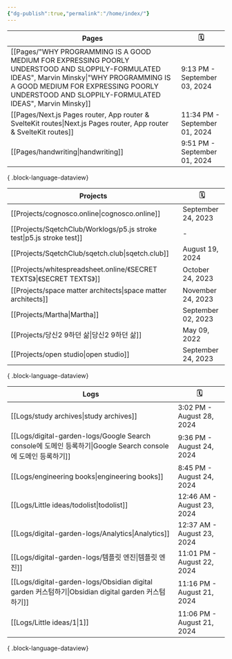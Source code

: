 ```yaml
---
{"dg-publish":true,"permalink":"/home/index/"}
---
```


| Pages                                                                                                                                                                                                                                           | 🗓️                           |
| ----------------------------------------------------------------------------------------------------------------------------------------------------------------------------------------------------------------------------------------------- | ----------------------------- |
| [[Pages/"WHY PROGRAMMING IS A GOOD MEDIUM FOR EXPRESSING POORLY UNDERSTOOD AND SLOPPILY-FORMULATED IDEAS", Marvin Minsky\|"WHY PROGRAMMING IS A GOOD MEDIUM FOR EXPRESSING POORLY UNDERSTOOD AND SLOPPILY-FORMULATED IDEAS", Marvin Minsky]] | 9:13 PM - September 03, 2024  |
| [[Pages/Next.js Pages router, App router & SvelteKit routes\|Next.js Pages router, App router & SvelteKit routes]]                                                                                                                           | 11:34 PM - September 01, 2024 |
| [[Pages/handwriting\|handwriting]]                                                                                                                                                                                                           | 9:51 PM - September 01, 2024  |

{ .block-language-dataview}




| Projects                                                                 | 🗓️                |
| ------------------------------------------------------------------------ | ------------------ |
| [[Projects/cognosco.online\|cognosco.online]]                         | September 24, 2023 |
| [[Projects/SqetchClub/Worklogs/p5.js stroke test\|p5.js stroke test]] | \-                 |
| [[Projects/SqetchClub/sqetch.club\|sqetch.club]]                      | August 19, 2024    |
| [[Projects/whitespreadsheet.online/《SECRET TEXTS》\|《SECRET TEXTS》]]   | October 24, 2023   |
| [[Projects/space matter architects\|space matter architects]]         | November 24, 2023  |
| [[Projects/Martha\|Martha]]                                           | September 02, 2023 |
| [[Projects/당신2 9하던 삶\|당신2 9하던 삶]]                                     | May 09, 2022       |
| [[Projects/open studio\|open studio]]                                 | September 24, 2023 |

{ .block-language-dataview}



| Logs                                                                                             | 🗓️                        |
| ------------------------------------------------------------------------------------------------ | -------------------------- |
| [[Logs/study archives\|study archives]]                                                       | 3:02 PM - August 28, 2024  |
| [[Logs/digital-garden-logs/Google Search console에 도메인 등록하기\|Google Search console에 도메인 등록하기]] | 9:36 PM - August 24, 2024  |
| [[Logs/engineering books\|engineering books]]                                                 | 8:45 PM - August 24, 2024  |
| [[Logs/Little ideas/todolist\|todolist]]                                                      | 12:46 AM - August 23, 2024 |
| [[Logs/digital-garden-logs/Analytics\|Analytics]]                                             | 12:37 AM - August 23, 2024 |
| [[Logs/digital-garden-logs/템플릿 엔진\|템플릿 엔진]]                                                   | 11:01 PM - August 22, 2024 |
| [[Logs/digital-garden-logs/Obsidian digital garden 커스텀하기\|Obsidian digital garden 커스텀하기]]     | 11:16 PM - August 21, 2024 |
| [[Logs/Little ideas/1\|1]]                                                                    | 11:06 PM - August 21, 2024 |

{ .block-language-dataview}
